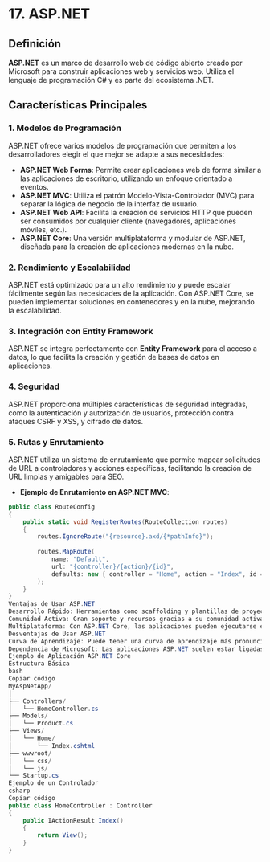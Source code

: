 # 17. ASP.NET

## Definición
**ASP.NET** es un marco de desarrollo web de código abierto creado por Microsoft para construir aplicaciones web y servicios web. Utiliza el lenguaje de programación C# y es parte del ecosistema .NET.

## Características Principales

### 1. **Modelos de Programación**
ASP.NET ofrece varios modelos de programación que permiten a los desarrolladores elegir el que mejor se adapte a sus necesidades:

- **ASP.NET Web Forms**: Permite crear aplicaciones web de forma similar a las aplicaciones de escritorio, utilizando un enfoque orientado a eventos.
- **ASP.NET MVC**: Utiliza el patrón Modelo-Vista-Controlador (MVC) para separar la lógica de negocio de la interfaz de usuario.
- **ASP.NET Web API**: Facilita la creación de servicios HTTP que pueden ser consumidos por cualquier cliente (navegadores, aplicaciones móviles, etc.).
- **ASP.NET Core**: Una versión multiplataforma y modular de ASP.NET, diseñada para la creación de aplicaciones modernas en la nube.

### 2. **Rendimiento y Escalabilidad**
ASP.NET está optimizado para un alto rendimiento y puede escalar fácilmente según las necesidades de la aplicación. Con ASP.NET Core, se pueden implementar soluciones en contenedores y en la nube, mejorando la escalabilidad.

### 3. **Integración con Entity Framework**
ASP.NET se integra perfectamente con **Entity Framework** para el acceso a datos, lo que facilita la creación y gestión de bases de datos en aplicaciones.

### 4. **Seguridad**
ASP.NET proporciona múltiples características de seguridad integradas, como la autenticación y autorización de usuarios, protección contra ataques CSRF y XSS, y cifrado de datos.

### 5. **Rutas y Enrutamiento**
ASP.NET utiliza un sistema de enrutamiento que permite mapear solicitudes de URL a controladores y acciones específicas, facilitando la creación de URL limpias y amigables para SEO.

- **Ejemplo de Enrutamiento en ASP.NET MVC**:
```csharp
public class RouteConfig
{
    public static void RegisterRoutes(RouteCollection routes)
    {
        routes.IgnoreRoute("{resource}.axd/{*pathInfo}");
        
        routes.MapRoute(
            name: "Default",
            url: "{controller}/{action}/{id}",
            defaults: new { controller = "Home", action = "Index", id = UrlParameter.Optional }
        );
    }
}
Ventajas de Usar ASP.NET
Desarrollo Rápido: Herramientas como scaffolding y plantillas de proyectos permiten un desarrollo ágil.
Comunidad Activa: Gran soporte y recursos gracias a su comunidad activa y a la documentación oficial de Microsoft.
Multiplataforma: Con ASP.NET Core, las aplicaciones pueden ejecutarse en Windows, macOS y Linux.
Desventajas de Usar ASP.NET
Curva de Aprendizaje: Puede tener una curva de aprendizaje más pronunciada para desarrolladores nuevos en comparación con otros marcos más simples.
Dependencia de Microsoft: Las aplicaciones ASP.NET suelen estar ligadas al ecosistema de Microsoft, lo que puede ser un inconveniente para algunos proyectos.
Ejemplo de Aplicación ASP.NET Core
Estructura Básica
bash
Copiar código
MyAspNetApp/
│
├── Controllers/
│   └── HomeController.cs
├── Models/
│   └── Product.cs
├── Views/
│   └── Home/
│       └── Index.cshtml
├── wwwroot/
│   └── css/
│   └── js/
└── Startup.cs
Ejemplo de un Controlador
csharp
Copiar código
public class HomeController : Controller
{
    public IActionResult Index()
    {
        return View();
    }
}